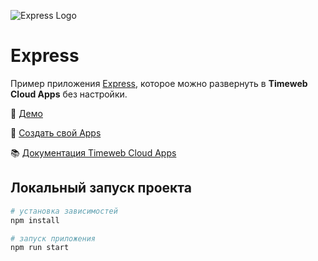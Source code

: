 ![Express Logo](https://st.timeweb.com/cloud-static/apps-logo/express.svg)


# Express

Пример приложения [Express](https://expressjs.com/), которое можно развернуть в **Timeweb Cloud Apps** без настройки.

:tada: [Демо](https://timeweb-cloud-app-example-express-e1cb.twc1.net)

:rocket: [Создать свой Apps](https://timeweb.cloud/my/apps/create)

:books: [Документация Timeweb Cloud Apps](https://timeweb.cloud/docs/apps)

## <a name="dev"></a>Локальный запуск проекта

```bash
# установка зависимостей
npm install

# запуск приложения
npm run start
```
